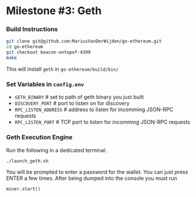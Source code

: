 # Milestone #3: Geth

### Build Instructions

```bash
git clone git@github.com:MariusVanDerWijden/go-ethereum.git
cd go-ethereum
git checkout beacon-ontopof-4399
make
```

This will install `geth` in `go-ethereum/build/bin/`

### Set Variables in `config.env`

- `GETH_BINARY` # set to path of geth binary you just built
- `DISCOVERY_PORT` # port to listen on for discovery
- `RPC_LISTEN_ADDRESS` # address to listen for incomming JSON-RPC requests
- `RPC_LISTEN_PORT` # TCP port to listen for incomming JSON-RPC requests

### Geth Execution Engine

Run the following in a dedicated terminal:
```
./launch_geth.sh
```

You will be prompted to enter a password for the wallet. You can just press
ENTER a few times. After being dumped into the console you must run
```
miner.start()
```

